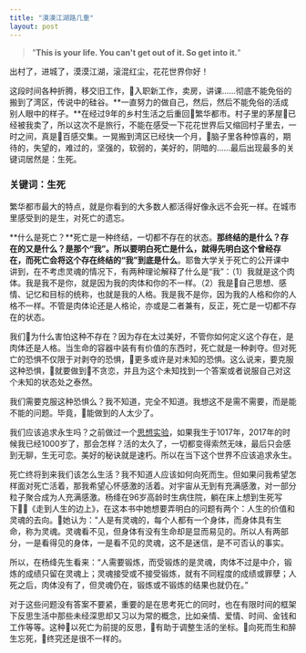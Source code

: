 ```yaml
---
title: "漠漠江湖路几重"
layout: post
---
```


>  "**This is your life. You can't get out of it. So get into it.**"

出村了，进城了，漠漠江湖，滚混红尘，花花世界你好！

这段时间各种折腾，移交旧工作，入职新工作，卖房，讲课......彻底不能免俗的搬到了湾区，传说中的硅谷。**一直努力的做自己，然后，然后不能免俗的活成别人眼中的样子。**在经过9年的乡村生活之后重回繁华都市。村子里的茅屋已经被我卖了，所以这次不是旅行，不能在感受一下花花世界后又缩回村子里去，一时之间，真是百感交集。一晃搬到湾区已经快一个月，脑子里各种惊喜的，期待的，失望的，难过的，坚强的，软弱的，美好的，阴暗的......最后出现最多的关键词居然是：生死。

### 关键词：生死

繁华都市最大的特点，就是你看到的大多数人都活得好像永远不会死一样。在城市里感受到的是生，对死亡的遗忘。

**什么是死亡？**死亡是一种终结，一切都不存在的状态。**那终结的是什么？存在的又是什么？**是那个“我”。所以要明白死亡是什么，就得先明白这个曾经存在，而死亡会将这个存在终结的**“我”到底是什么**。耶鲁大学关于死亡的公开课中讲到，在不考虑灵魂的情况下，有两种理论解释了什么是“我”：（1）我就是这个肉体。我是我不是你，就是因为我的肉体和你的不一样。（2）我是自己思想、感情、记忆和目标的统称，也就是我的人格。我是我不是你，因为我的人格和你的人格不一样。不管是肉体论还是人格论，亦或是二者兼有，反正，死亡是一切都不存在的状态。

我们为什么害怕这种不存在？因为存在太过美好，不管你如何定义这个存在，是肉体还是人格。当生命的容器中装有有价值的东西时，死亡就是一种剥夺。但对死亡的恐惧不仅限于对剥夺的恐惧，更多或许是对未知的恐惧。这么说来，要克服这种恐惧，就要做到不贪恋，并且为这个未知找到一个答案或者说服自己对这个未知的状态处之泰然。

我们需要克服这种恐惧么？我不知道，完全不知道。我想这不是需不需要，而是能不能的问题。毕竟，能做到的人太少了。

我们应该追求永生吗？之前做过一个[思想实验](https://linhui.org/2017/10/05/thoughtexperiment/)，如果我生于1017年，2017年的时候我已经1000岁了，那会怎样？活的太久了，一切都变得索然无味，最后只会感到无聊，生无可恋。美好的秘诀就是速朽。所以在当下这个世界不应该追求永生。

死亡终将到来我们该怎么生活？我不知道人应该如何向死而生。但如果问我希望怎样面对死亡活着，那我希望心怀感激的活着。对宇宙从无到有充满感激，对一部分粒子聚合成为人充满感激。杨绛在96岁高龄时生病住院，躺在床上想到生死写下《走到人生的边上》，在这本书中她想要弄明白的问题有两个：人生的价值和灵魂的去向。她认为："人是有灵魂的，每个人都有一个身体，而身体具有生命，称为灵魂。灵魂看不见，但身体有没有生命却是显而易见的。所以人有两部分，一是看得见的身体，一是看不见的灵魂，这不是迷信，是不可否认的事实。

所以，在杨绛先生看来：“人需要锻炼，而受锻炼的是灵魂，肉体不过是中介，锻炼的成绩只留在灵魂上；灵魂接受或不接受锻炼，就有不同程度的成绩或罪孽；人死之后，肉体没有了，但灵魂仍在，锻炼或不锻炼的结果也就仍在。”

对于这些问题没有答案不要紧，重要的是在思考死亡的同时，也在有限时间的框架下反思生活中那些未经深思却又习以为常的概念，比如亲情、爱情、时间、金钱和工作等等。这种以死亡为前提的反思，有助于调整生活的坐标。向死而生和醉生忘死，终究还是很不一样的。